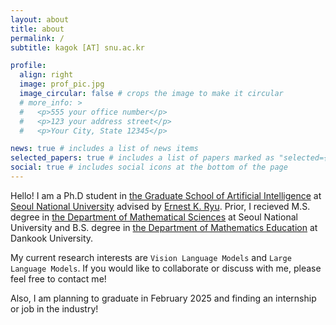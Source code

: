 ```yaml
---
layout: about
title: about
permalink: /
subtitle: kagok [AT] snu.ac.kr

profile:
  align: right
  image: prof_pic.jpg
  image_circular: false # crops the image to make it circular
  # more_info: >
  #   <p>555 your office number</p>
  #   <p>123 your address street</p>
  #   <p>Your City, State 12345</p>

news: true # includes a list of news items
selected_papers: true # includes a list of papers marked as "selected={true}"
social: true # includes social icons at the bottom of the page
---
```


Hello! I am a Ph.D student in [the Graduate School of Artificial Intelligence](https://gsai.snu.ac.kr/) at [Seoul National University](https://en.snu.ac.kr/) advised by [Ernest K. Ryu](https://ernestryu.com/). Prior, I recieved M.S. degree in [the Department of Mathematical Sciences](https://www.math.snu.ac.kr/board/index.php?mid=Portal) at Seoul National University and B.S. degree in [the Department of Mathematics Education](https://cms.dankook.ac.kr/web/mathedu/home) at Dankook University.

My current research interests are `Vision Language Models` and `Large Language Models`. If you would like to collaborate or discuss with me, please feel free to contact me!

Also, I am planning to graduate in February 2025 and finding an internship or job in the industry!
